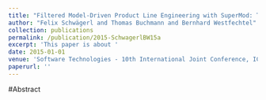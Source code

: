 ```yaml
---
title: "Filtered Model-Driven Product Line Engineering with SuperMod: The Home Automation Case"
author: "Felix Schwägerl and Thomas Buchmann and Bernhard Westfechtel"
collection: publications
permalink: /publication/2015-SchwagerlBW15a
excerpt: 'This paper is about '
date: 2015-01-01
venue: 'Software Technologies - 10th International Joint Conference, ICSOFT 2015, Colmar, France, July 20-22, 2015, Revised Selected Papers'
paperurl: ''
---
```


#Abstract
